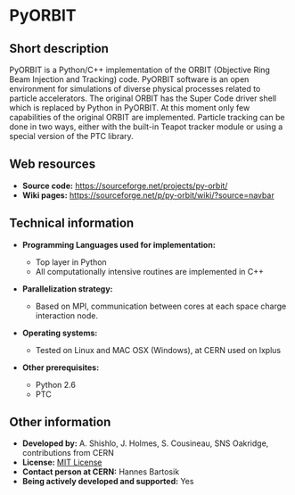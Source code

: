 # PyORBIT

## Short description

PyORBIT is a Python/C++ implementation of the ORBIT (Objective Ring Beam Injection and Tracking) code. PyORBIT software is an open environment for simulations of diverse physical processes related to particle accelerators. The original ORBIT has the Super Code driver shell which is replaced by Python in PyORBIT. At this moment only few capabilities of the original ORBIT are implemented.
Particle tracking can be done in two ways, either with the built-in Teapot tracker module or using a special version of the PTC library. 

## Web resources

 <ul><li> <strong>Source code:</strong> <a href="https://sourceforge.net/projects/py-orbit/" target="_blank">https://sourceforge.net/projects/py-orbit/</a>
</li> <li> <strong>Wiki pages:</strong> <a href="https://sourceforge.net/p/py-orbit/wiki/?source=navbar" target="_blank">https://sourceforge.net/p/py-orbit/wiki/?source=navbar</a>
</li></ul>

## Technical information

 

* __Programming Languages used for implementation:__ 
  
    - Top layer in Python 
    - All computationally intensive routines are implemented in C++ 
  
  
  
* __Parallelization strategy:__ 
  
    - Based on MPI, communication between cores at each space charge interaction node.
  
  
  
* __Operating systems:__ 
  
    - Tested on Linux and MAC OSX (Windows), at CERN used on lxplus
  
  
  
* __Other prerequisites:__ 
  
    - Python 2.6
    - PTC
  
  
  

## Other information

 <ul><li> <strong>Developed by:</strong> A. Shishlo, J. Holmes, S. Cousineau, SNS Oakridge, contributions from CERN
</li> <li> <strong>License:</strong> <a href="https://sourceforge.net/directory/license:mit/" target="_blank">MIT License</a>
</li> <li> <strong>Contact person at CERN:</strong> Hannes Bartosik
</li> <li> <strong>Being actively developed and supported:</strong> Yes
</li></ul> 